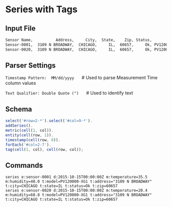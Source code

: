 # Series with Tags

## Input File

```txt
Sensor Name,          Address,     City,  State,    Zip, Status,        model,        Date,    Temperature,    Humidity
Sensor-0001,  3109 N BROADWAY,  CHICAGO,     IL,  60657,     Ok, PV120000-XG1,  10/15/2015,           35.5,        40.0
Sensor-0020,  3109 N BROADWAY,  CHICAGO,     IL,  60657,     Ok, PV120000-XG1,  10/15/2015,           20.4,        60.8
```

## Parser Settings

`Timestamp Pattern:  MM/dd/yyyy`      # Used to parse Measurement Time column values

`Text Qualifier: Double Quote (")`      # Used to identify text

## Schema

```javascript
select('#row=2-*').select('#col=9-*').
addSeries().
metric(cell(1, col)).
entity(cell(row, 1)).
timestamp(cell(row, 8)).
forEach('#col=2-7').
tag(cell(1, col), cell(row, col));
```

## Commands

```ls
series e:sensor-0001 d:2015-10-15T00:00:00Z m:temperature=35.5 m:humidity=40.0 t:model=PV120000-XG1 t:address="3109 N BROADWAY" t:city=CHICAGO t:state=IL t:status=Ok t:zip=60657
series e:sensor-0020 d:2015-10-15T00:00:00Z m:temperature=20.4 m:humidity=60.8 t:model=PV120000-XG1 t:address="3109 N BROADWAY" t:city=CHICAGO t:state=IL t:status=Ok t:zip=60657
```